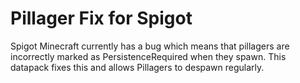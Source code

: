 # Pillager Fix for Spigot

Spigot Minecraft currently has a bug which means that pillagers are incorrectly marked as PersistenceRequired when they spawn. This datapack fixes this and allows Pillagers to despawn regularly.
